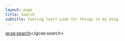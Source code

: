 ```yaml
---
layout: page
title: Search
subtitle: Feeling lost? Look for things in my blog.
---
```


<script>
  (function() {
    var cx = '014150256298900832872:c_9b9o6qovi';
    var gcse = document.createElement('script');
    gcse.type = 'text/javascript';
    gcse.async = true;
    gcse.src = 'https://cse.google.com/cse.js?cx=' + cx;
    var s = document.getElementsByTagName('script')[0];
    s.parentNode.insertBefore(gcse, s);
  })();
</script>
<gcse:search></gcse:search>

